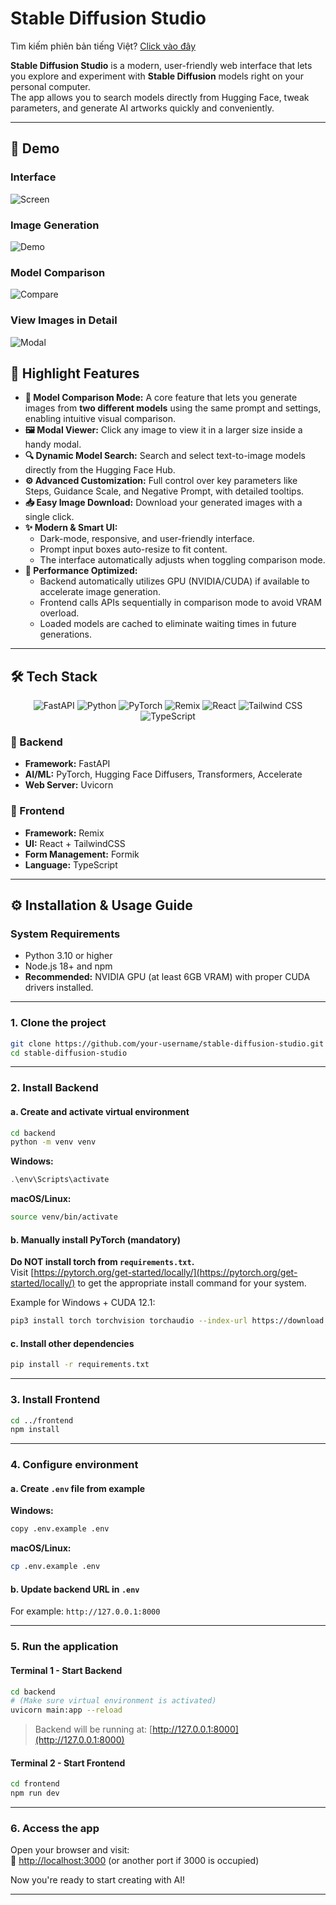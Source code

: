 
# Stable Diffusion Studio

Tìm kiếm phiên bản tiếng Việt? [Click vào đây](/README.md)

**Stable Diffusion Studio** is a modern, user-friendly web interface that lets you explore and experiment with **Stable Diffusion** models right on your personal computer.  
The app allows you to search models directly from Hugging Face, tweak parameters, and generate AI artworks quickly and conveniently.

---

## 📸 Demo

### Interface
![Screen](/docs/screen.png)

### Image Generation
![Demo](/docs/demo.png)

### Model Comparison
![Compare](/docs/compare.png)

### View Images in Detail
![Modal](/docs/modal.png)

## 🚀 Highlight Features

-   **🎨 Model Comparison Mode:** A core feature that lets you generate images from **two different models** using the same prompt and settings, enabling intuitive visual comparison.
-   **🖼️ Modal Viewer:** Click any image to view it in a larger size inside a handy modal.
-   **🔍 Dynamic Model Search:** Search and select text-to-image models directly from the Hugging Face Hub.
-   **⚙️ Advanced Customization:** Full control over key parameters like Steps, Guidance Scale, and Negative Prompt, with detailed tooltips.
-   **📥 Easy Image Download:** Download your generated images with a single click.
-   **✨ Modern & Smart UI:**
    -   Dark-mode, responsive, and user-friendly interface.
    -   Prompt input boxes auto-resize to fit content.
    -   The interface automatically adjusts when toggling comparison mode.
-   **🚀 Performance Optimized:**
    -   Backend automatically utilizes GPU (NVIDIA/CUDA) if available to accelerate image generation.
    -   Frontend calls APIs sequentially in comparison mode to avoid VRAM overload.
    -   Loaded models are cached to eliminate waiting times in future generations.

---

## 🛠️ Tech Stack

<p align="center">
  <img src="https://img.shields.io/badge/FastAPI-009688?style=for-the-badge&logo=fastapi&logoColor=white" alt="FastAPI" />
  <img src="https://img.shields.io/badge/Python-3776AB?style=for-the-badge&logo=python&logoColor=white" alt="Python" />
  <img src="https://img.shields.io/badge/PyTorch-EE4C2C?style=for-the-badge&logo=pytorch&logoColor=white" alt="PyTorch" />
  <img src="https://img.shields.io/badge/Remix-000000?style=for-the-badge&logo=remix&logoColor=white" alt="Remix" />
  <img src="https://img.shields.io/badge/React-20232A?style=for-the-badge&logo=react&logoColor=61DAFB" alt="React" />
  <img src="https://img.shields.io/badge/Tailwind_CSS-38B2AC?style=for-the-badge&logo=tailwind-css&logoColor=white" alt="Tailwind CSS" />
  <img src="https://img.shields.io/badge/TypeScript-007ACC?style=for-the-badge&logo=typescript&logoColor=white" alt="TypeScript" />
</p>

### 🔧 Backend

- **Framework:** FastAPI  
- **AI/ML:** PyTorch, Hugging Face Diffusers, Transformers, Accelerate  
- **Web Server:** Uvicorn  

### 🎨 Frontend

- **Framework:** Remix  
- **UI:** React + TailwindCSS  
- **Form Management:** Formik  
- **Language:** TypeScript  

---

## ⚙️ Installation & Usage Guide

### System Requirements

- Python 3.10 or higher  
- Node.js 18+ and npm  
- **Recommended:** NVIDIA GPU (at least 6GB VRAM) with proper CUDA drivers installed.

---

### 1. Clone the project

```bash
git clone https://github.com/your-username/stable-diffusion-studio.git
cd stable-diffusion-studio
```

---

### 2. Install Backend

#### a. Create and activate virtual environment

```bash
cd backend
python -m venv venv
```

**Windows:**

```powershell
.\env\Scripts\activate
```

**macOS/Linux:**

```bash
source venv/bin/activate
```

#### b. Manually install PyTorch (mandatory)

**Do NOT install torch from `requirements.txt`.**  
Visit [https://pytorch.org/get-started/locally/](https://pytorch.org/get-started/locally/) to get the appropriate install command for your system.

Example for Windows + CUDA 12.1:

```bash
pip3 install torch torchvision torchaudio --index-url https://download.pytorch.org/whl/cu121
```

#### c. Install other dependencies

```bash
pip install -r requirements.txt
```

---

### 3. Install Frontend

```bash
cd ../frontend
npm install
```

---

### 4. Configure environment

#### a. Create `.env` file from example

**Windows:**

```bash
copy .env.example .env
```

**macOS/Linux:**

```bash
cp .env.example .env
```

#### b. Update backend URL in `.env`  
For example: `http://127.0.0.1:8000`

---

### 5. Run the application

#### Terminal 1 - Start Backend

```bash
cd backend
# (Make sure virtual environment is activated)
uvicorn main:app --reload
```

> Backend will be running at: [http://127.0.0.1:8000](http://127.0.0.1:8000)

#### Terminal 2 - Start Frontend

```bash
cd frontend
npm run dev
```

---

### 6. Access the app

Open your browser and visit:  
🔗 [http://localhost:3000](http://localhost:3000) (or another port if 3000 is occupied)

Now you're ready to start creating with AI!

---
